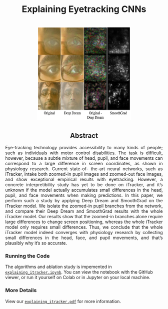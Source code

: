 <h1 align="center"> Explaining Eyetracking CNNs </h1>
<h1 align="center">
  <img width="300" height="300" src="explanation_results.png">
</h1>
<h2 align="center"> Abstract </h2>
<p align="justify">
Eye-tracking technology provides accessibility to many kinds of people; such as individuals with motor control disabilities. The task is difficult, however, because a subtle mixture of head, pupil, and face movements can correspond to a large difference in screen coordinates, as shown in physiology research. Current state-of- the-art neural networks, such as iTracker, intake both zoomed-in pupil images and zoomed-out face images, and show exceptional empirical results with eyetracking. However, a concrete interpretibility study has yet to be done on iTracker, and it’s unknown if the model actually accumulates small differences in the head, pupil, and face movements when making predictions. In this paper, we perform such a study by applying Deep Dream and SmoothGrad on the iTracker model. We isolate the zoomed-in pupil branches from the network, and compare their Deep Dream and SmoothGrad results with the whole iTracker model. Our results show that the zoomed-in branches alone require large differences to change screen positioning, whereas the whole iTracker model only requires small differences. Thus, we conclude that the whole iTracker model indeed converges with physiology research by collecting small differences in the head, face, and pupil movements, and that’s plausibly why it’s so accurate.
</p>



### Running the Code

The algorithms and ablation study is impemented in  [`explaining_itracker.ipynb`](https://github.com/sidguptacode/Interpreting_Eyetracking_CNNs/blob/master/src/explaining_itracker.ipynb). You can view the notebook with the GitHub viewer, or run it yourself on Colab or in Jupyter on your local machine.



### More Details 
View our [`explaining_itracker.pdf`](https://github.com/sidguptacode/Interpreting_Eyetracking_CNNs/blob/master/explaining_itracker.pdf) for more information. 

